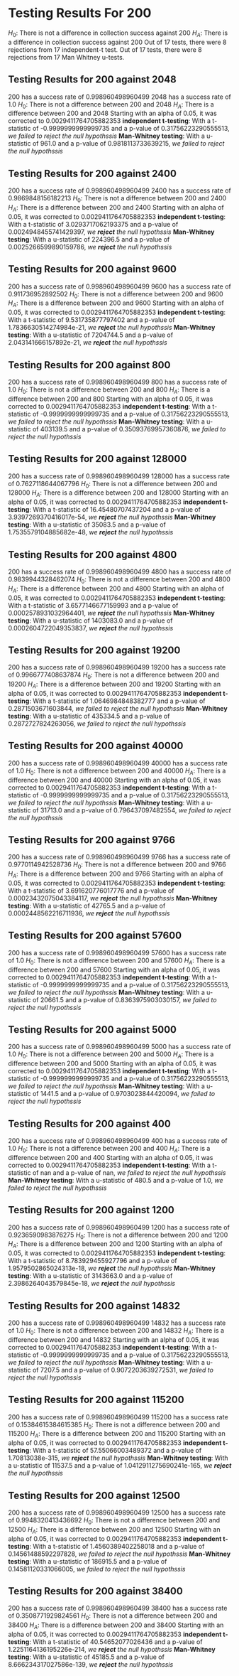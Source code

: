 # Testing Results For 200 
$H_{0}$: There is not a difference in collection success against 200 
$H_{A}$: There is a difference in collection success against 200
Out of 17 tests, there were 8 rejections from 17 independent-t test.
Out of 17 tests, there were 8 rejections from 17 Man Whitney u-tests.
## Testing Results for 200 against 2048 
200 has a success rate of 0.998960498960499
2048 has a success rate of 1.0
$H_{0}$: There is not a difference between 200 and 2048
$H_{A}$: There is a difference between 200 and 2048
Starting with an alpha of 0.05, it was corrected to 0.0029411764705882353
__independent t-testing__: With a t-statistic of -0.9999999999999735 and a p-value of 0.31756223290555513, _we failed to reject the null hypothssis_
__Man-Whitney testing__: With a u-statistic of 961.0 and a p-value of 0.9818113733639215, _we failed to reject the null hypothssis_
## Testing Results for 200 against 2400 
200 has a success rate of 0.998960498960499
2400 has a success rate of 0.9869848156182213
$H_{0}$: There is not a difference between 200 and 2400
$H_{A}$: There is a difference between 200 and 2400
Starting with an alpha of 0.05, it was corrected to 0.0029411764705882353
__independent t-testing__: With a t-statistic of 3.0293717062193375 and a p-value of 0.0024948455741429397, _we **reject** the null hypothssis_
__Man-Whitney testing__: With a u-statistic of 224396.5 and a p-value of 0.0025266599890159786, _we **reject** the null hypothssis_
## Testing Results for 200 against 9600 
200 has a success rate of 0.998960498960499
9600 has a success rate of 0.911736952892502
$H_{0}$: There is not a difference between 200 and 9600
$H_{A}$: There is a difference between 200 and 9600
Starting with an alpha of 0.05, it was corrected to 0.0029411764705882353
__independent t-testing__: With a t-statistic of 9.531735877797402 and a p-value of 1.7836630514274984e-21, _we **reject** the null hypothssis_
__Man-Whitney testing__: With a u-statistic of 7204744.5 and a p-value of 2.043141666157892e-21, _we **reject** the null hypothssis_
## Testing Results for 200 against 800 
200 has a success rate of 0.998960498960499
800 has a success rate of 1.0
$H_{0}$: There is not a difference between 200 and 800
$H_{A}$: There is a difference between 200 and 800
Starting with an alpha of 0.05, it was corrected to 0.0029411764705882353
__independent t-testing__: With a t-statistic of -0.9999999999999735 and a p-value of 0.31756223290555513, _we failed to reject the null hypothssis_
__Man-Whitney testing__: With a u-statistic of 403139.5 and a p-value of 0.35093769957360876, _we failed to reject the null hypothssis_
## Testing Results for 200 against 128000 
200 has a success rate of 0.998960498960499
128000 has a success rate of 0.7627118644067796
$H_{0}$: There is not a difference between 200 and 128000
$H_{A}$: There is a difference between 200 and 128000
Starting with an alpha of 0.05, it was corrected to 0.0029411764705882353
__independent t-testing__: With a t-statistic of 16.45480707437204 and a p-value of 3.9397269370416017e-54, _we **reject** the null hypothssis_
__Man-Whitney testing__: With a u-statistic of 35083.5 and a p-value of 1.7535579104885682e-48, _we **reject** the null hypothssis_
## Testing Results for 200 against 4800 
200 has a success rate of 0.998960498960499
4800 has a success rate of 0.9839944328462074
$H_{0}$: There is not a difference between 200 and 4800
$H_{A}$: There is a difference between 200 and 4800
Starting with an alpha of 0.05, it was corrected to 0.0029411764705882353
__independent t-testing__: With a t-statistic of 3.6577146677159993 and a p-value of 0.0002578931032964401, _we **reject** the null hypothssis_
__Man-Whitney testing__: With a u-statistic of 1403083.0 and a p-value of 0.0002604722049353837, _we **reject** the null hypothssis_
## Testing Results for 200 against 19200 
200 has a success rate of 0.998960498960499
19200 has a success rate of 0.9966777408637874
$H_{0}$: There is not a difference between 200 and 19200
$H_{A}$: There is a difference between 200 and 19200
Starting with an alpha of 0.05, it was corrected to 0.0029411764705882353
__independent t-testing__: With a t-statistic of 1.0646984848382777 and a p-value of 0.2871503671603844, _we failed to reject the null hypothssis_
__Man-Whitney testing__: With a u-statistic of 435334.5 and a p-value of 0.2872727824263056, _we failed to reject the null hypothssis_
## Testing Results for 200 against 40000 
200 has a success rate of 0.998960498960499
40000 has a success rate of 1.0
$H_{0}$: There is not a difference between 200 and 40000
$H_{A}$: There is a difference between 200 and 40000
Starting with an alpha of 0.05, it was corrected to 0.0029411764705882353
__independent t-testing__: With a t-statistic of -0.9999999999999735 and a p-value of 0.31756223290555513, _we failed to reject the null hypothssis_
__Man-Whitney testing__: With a u-statistic of 31713.0 and a p-value of 0.796437097482554, _we failed to reject the null hypothssis_
## Testing Results for 200 against 9766 
200 has a success rate of 0.998960498960499
9766 has a success rate of 0.9770114942528736
$H_{0}$: There is not a difference between 200 and 9766
$H_{A}$: There is a difference between 200 and 9766
Starting with an alpha of 0.05, it was corrected to 0.0029411764705882353
__independent t-testing__: With a t-statistic of 3.691620776017776 and a p-value of 0.00023432075043384117, _we **reject** the null hypothssis_
__Man-Whitney testing__: With a u-statistic of 42765.5 and a p-value of 0.0002448562216711936, _we **reject** the null hypothssis_
## Testing Results for 200 against 57600 
200 has a success rate of 0.998960498960499
57600 has a success rate of 1.0
$H_{0}$: There is not a difference between 200 and 57600
$H_{A}$: There is a difference between 200 and 57600
Starting with an alpha of 0.05, it was corrected to 0.0029411764705882353
__independent t-testing__: With a t-statistic of -0.9999999999999735 and a p-value of 0.31756223290555513, _we failed to reject the null hypothssis_
__Man-Whitney testing__: With a u-statistic of 20661.5 and a p-value of 0.8363975903030157, _we failed to reject the null hypothssis_
## Testing Results for 200 against 5000 
200 has a success rate of 0.998960498960499
5000 has a success rate of 1.0
$H_{0}$: There is not a difference between 200 and 5000
$H_{A}$: There is a difference between 200 and 5000
Starting with an alpha of 0.05, it was corrected to 0.0029411764705882353
__independent t-testing__: With a t-statistic of -0.9999999999999735 and a p-value of 0.31756223290555513, _we failed to reject the null hypothssis_
__Man-Whitney testing__: With a u-statistic of 1441.5 and a p-value of 0.9703023844420094, _we failed to reject the null hypothssis_
## Testing Results for 200 against 400 
200 has a success rate of 0.998960498960499
400 has a success rate of 1.0
$H_{0}$: There is not a difference between 200 and 400
$H_{A}$: There is a difference between 200 and 400
Starting with an alpha of 0.05, it was corrected to 0.0029411764705882353
__independent t-testing__: With a t-statistic of nan and a p-value of nan, _we failed to reject the null hypothssis_
__Man-Whitney testing__: With a u-statistic of 480.5 and a p-value of 1.0, _we failed to reject the null hypothssis_
## Testing Results for 200 against 1200 
200 has a success rate of 0.998960498960499
1200 has a success rate of 0.9236590983876275
$H_{0}$: There is not a difference between 200 and 1200
$H_{A}$: There is a difference between 200 and 1200
Starting with an alpha of 0.05, it was corrected to 0.0029411764705882353
__independent t-testing__: With a t-statistic of 8.783929455927796 and a p-value of 1.9579502865024313e-18, _we **reject** the null hypothssis_
__Man-Whitney testing__: With a u-statistic of 3143663.0 and a p-value of 2.3986264043579845e-18, _we **reject** the null hypothssis_
## Testing Results for 200 against 14832 
200 has a success rate of 0.998960498960499
14832 has a success rate of 1.0
$H_{0}$: There is not a difference between 200 and 14832
$H_{A}$: There is a difference between 200 and 14832
Starting with an alpha of 0.05, it was corrected to 0.0029411764705882353
__independent t-testing__: With a t-statistic of -0.9999999999999735 and a p-value of 0.31756223290555513, _we failed to reject the null hypothssis_
__Man-Whitney testing__: With a u-statistic of 7207.5 and a p-value of 0.9072203639272531, _we failed to reject the null hypothssis_
## Testing Results for 200 against 115200 
200 has a success rate of 0.998960498960499
115200 has a success rate of 0.15384615384615385
$H_{0}$: There is not a difference between 200 and 115200
$H_{A}$: There is a difference between 200 and 115200
Starting with an alpha of 0.05, it was corrected to 0.0029411764705882353
__independent t-testing__: With a t-statistic of 57.55066003489372 and a p-value of 1.70813038e-315, _we **reject** the null hypothssis_
__Man-Whitney testing__: With a u-statistic of 11537.5 and a p-value of 1.0412911275690241e-165, _we **reject** the null hypothssis_
## Testing Results for 200 against 12500 
200 has a success rate of 0.998960498960499
12500 has a success rate of 0.9948320413436692
$H_{0}$: There is not a difference between 200 and 12500
$H_{A}$: There is a difference between 200 and 12500
Starting with an alpha of 0.05, it was corrected to 0.0029411764705882353
__independent t-testing__: With a t-statistic of 1.4560389402258018 and a p-value of 0.14561488592297828, _we failed to reject the null hypothssis_
__Man-Whitney testing__: With a u-statistic of 186915.5 and a p-value of 0.14581120331066005, _we failed to reject the null hypothssis_
## Testing Results for 200 against 38400 
200 has a success rate of 0.998960498960499
38400 has a success rate of 0.3508771929824561
$H_{0}$: There is not a difference between 200 and 38400
$H_{A}$: There is a difference between 200 and 38400
Starting with an alpha of 0.05, it was corrected to 0.0029411764705882353
__independent t-testing__: With a t-statistic of 40.54652077026436 and a p-value of 1.2251164136195226e-214, _we **reject** the null hypothssis_
__Man-Whitney testing__: With a u-statistic of 45185.5 and a p-value of 8.666234317027586e-139, _we **reject** the null hypothssis_

